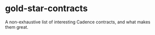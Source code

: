 # gold-star-contracts
A non-exhaustive list of interesting Cadence contracts, and what makes them great.
